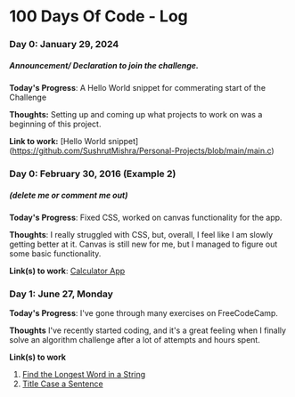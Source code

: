 # 100 Days Of Code - Log

### Day 0: January 29, 2024 
##### Announcement/ Declaration to join the challenge.

**Today's Progress**: A Hello World snippet for commerating start of the Challenge

**Thoughts:** Setting up and coming up what projects to work on was a beginning of this project.

**Link to work:** [Hello World snippet] (https://github.com/SushrutMishra/Personal-Projects/blob/main/main.c)

### Day 0: February 30, 2016 (Example 2)
##### (delete me or comment me out)

**Today's Progress**: Fixed CSS, worked on canvas functionality for the app.

**Thoughts**: I really struggled with CSS, but, overall, I feel like I am slowly getting better at it. Canvas is still new for me, but I managed to figure out some basic functionality.

**Link(s) to work**: [Calculator App](http://www.example.com)


### Day 1: June 27, Monday

**Today's Progress**: I've gone through many exercises on FreeCodeCamp.

**Thoughts** I've recently started coding, and it's a great feeling when I finally solve an algorithm challenge after a lot of attempts and hours spent.

**Link(s) to work**
1. [Find the Longest Word in a String](https://www.freecodecamp.com/challenges/find-the-longest-word-in-a-string)
2. [Title Case a Sentence](https://www.freecodecamp.com/challenges/title-case-a-sentence)
